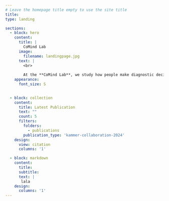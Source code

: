 ```yaml
---
# Leave the homepage title empty to use the site title
title:
type: landing

sections:
  - block: hero
    content:
      title: |
        CoMind Lab
      image:
        filename: landingpage.jpg
      text: |
        <br>
        
        At the **CoMind Lab**, we study how people make diagnostic decisions under uncertainty, especially in high-stakes settings like the emergency room, to better understand and improve collaborative decision-making in medicine and beyond.
    appearance:
      font_size: S

  
  - block: collection
    content:
      title: Latest Publication
      text: ""
      count: 5
      filters:
        folders:
          - publications
        publication_type: 'kammer-collaboration-2024'
    design:
      view: citation
      columns: '1'

  - block: markdown
    content:
      title:
      subtitle:
      text: |
       lala
    design:
      columns: '1'
---
```

